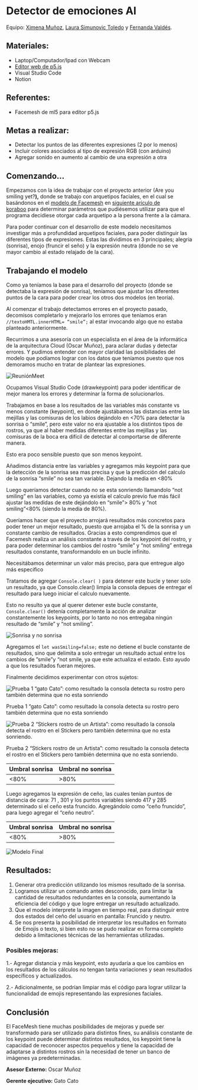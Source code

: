 # Detector de emociones  AI

Equipo: [Ximena Muñoz](https://github.com/Anemix011), [Laura Simunovic Toledo](https://github.com/simunovicla) y [Fernanda Valdés](https://github.com/fernandavl).

## Materiales:

- Laptop/Computador/Ipad con Webcam
- [Editor web de p5.js](https://editor.p5js.org/)
- Visual Studio  Code
- Notion

## Referentes:

- Facemesh de ml5 para editor p5.js

## Metas a realizar:

- Detectar los puntos de las diferentes expresiones (2 por lo menos)
- Incluir colores asociados al tipo de expresión RGB (con arduino)
- Agregar sonido en aumento al cambio de una expresión a otra

## Comenzando…

Empezamos con la idea de trabajar con el proyecto anterior (Are you smiling yet?**),** donde se trabajo con  arquetipos faciales, en el cual se basándonos en el [modelo de Facemesh](https://learn.ml5js.org/#/reference/facemesh) en [siguiente arículo de koraboo](https://www.koreaboo.com/lists/korean-face-shape-animal-puppy-cat-bunny-deer-fox-celebrities-idols/) para determinar parámetros que pudiésemos utilizar para que el programa decidiese otorgar cada arquetipo a la persona frente a la cámara.

Para poder continuar con el desarrollo de este modelo necesitamos investigar más a profundidad arquetipos faciales, para poder distinguir las diferentes tipos de expresiones. Estas las dividimos en 3 principales; alegria (sonrisa), enojo (fruncir el seño) y la expresión neutra (donde no se ve mayor cambio al estado relajado de la cara).

## **Trabajando el modelo**

Como ya teníamos la base para el desarrollo del proyecto (donde se detectaba la expresión de sonrisa), teníamos que ajustar los diferentes puntos de la cara para poder crear los otros dos modelos (en teoría).

Al comenzar el trabajo detectamos errores en el proyecto pasado, decomisos completarlo y mejorarlo los errores que teníamos eran `//textoHMTL.innerHTML= “smile”;` al estar invocando algo que no estaba planteado anteriormente.  

Recurrimos a una asesoría con un especialista en el área de la informática de la arquitectura Cloud (Oscar Muñoz), para aclarar dudas y detectar errores. Y pudimos entender con mayor claridad  las posibilidades del modelo que podíamos lograr con los datos que teníamos puesto que nos demoramos mucho en tratar de plantear las expresiones.

![ReuniónMeet](https://github.com/simunovicla/audiv027-2023-2/blob/main/clases/clase-13/estudiantes/simunovicla/Imagenes/5.png)

Ocupamos Visual Studio  Code (drawkeypoint)  para poder identificar de mejor manera los errores y determinar la forma de solucionarlos.

Trabajamos en base a los resultados de las variables más constante vs menos constante (keypoint), en donde ajustábamos las distancias entre las mejillas y las comisuras de los labios dejándolo en <70% para detectar la sonrisa o “smile”, pero este valor no era ajustable a los distintos tipos de rostros, ya que al haber medidas diferentes entre las mejillas y las comisuras de la boca era difícil de detectar al comportarse de diferente manera.

Esto era poco sensible puesto que son menos keypoint.

Añadimos distancia entre las variables y agregamos más keypoint para que la detección de la sonrisa sea mas precisa y que la predicción del calculo de la sonrisa “smile” no sea tan variable. Dejando la media en <80% 

 Luego queríamos detectar cuando no se esta sonriendo llamandolo “not smiling” en las variables, como ya existía el calculo previo fue más fácil ajustar las medidas de este dejándolo en “smile”> 80% y “not smiling”<80% (siendo la media de 80%). 

Queríamos hacer que el proyecto arrojará resultados más concretos para poder tener un mejor resultado, puesto que arrojaba el % de la sonrisa y un constante cambio de resultados. Gracias a esto comprendimos que el Facemesh realiza un análisis constante a través de los keypoint del rostro, y para poder determinar los cambios del rostro “smile” y “not smiling” entrega resultados constante, transformandolo en un bucle infinito.

Necesitábamos determinar un valor más preciso, para que entregue algo más especifico 

Tratamos de agregar `Console.clear( )` para detener este bucle y tener solo un resultado, ya que Consolo.clear() limpia la consola depues de entregar el resultado para luego iniciar el calculo nuevamente.

Esto no resulto ya que al querer detener este bucle constante, `Console.clear()` detenía completamente la acción de analizar constantemente los keypoints, por lo tanto no nos entregaba ningún resultado de “smile” y “not smiling”.

![Sonrisa y no sonrisa](https://github.com/simunovicla/audiv027-2023-2/blob/main/clases/clase-13/estudiantes/simunovicla/Imagenes/1.png)

Agregamos el `let wasSmiling=false;` este no detiene el bucle constante de resultados, sino que delimita a solo entregar un resultado actual entre los cambios de ”smile”y “not smile, ya que este actualiza el estado. Esto ayudo a que los resultados fueran mejores.

Finalmente decidimos experimentar con otros sujetos:

![Prueba 1 “gato Cato”: como resultado la consola detecta su rostro pero también determina que no esta sonriendo](https://github.com/simunovicla/audiv027-2023-2/blob/main/clases/clase-13/estudiantes/simunovicla/Imagenes/2.png)

Prueba 1 “gato Cato”: como resultado la consola detecta su rostro pero también determina que no esta sonriendo

![Prueba 2 “Stickers rostro de un Artista”: como resultado la consola detecta el rostro en el Stickers pero también determina que no esta sonriendo.](https://github.com/simunovicla/audiv027-2023-2/blob/main/clases/clase-13/estudiantes/simunovicla/Imagenes/3.png)

Prueba 2 “Stickers rostro de un Artista”: como resultado la consola detecta el rostro en el Stickers pero también determina que no esta sonriendo.

| Umbral sonrisa | Umbral no sonrisa |
| --- | --- |
| <80% | >80% |

Luego agregamos la expresión de ceño, las cuales tenían puntos de distancia de cara: 71 , 301 y los puntos variables siendo 417 y 285 determinado si el ceño esta fruncido. Agregándolo como “ceño fruncido”, para luego agregar el “ceño neutro”.

| Umbral sonrisa | Umbral no sonrisa |
| --- | --- |
| <80% | >80% |

![Modelo Final](https://github.com/simunovicla/audiv027-2023-2/blob/main/clases/clase-13/estudiantes/simunovicla/Imagenes/4.png)

## Resultados:

1. Generar otra predicción utilizando los mismos resultado de la sonrisa.
2. Logramos utilizar un comando antes desconocido, para limitar la cantidad de resultados redundantes en la consola, aumentando la eficiencia del código y que logre entregar un resultado actualizado.
3. Que el modelo interprete la imagen en tiempo real, para distinguir entre dos estados del ceño del usuario en pantalla: Fruncido y neutro.
4. Se nos presenta la posibilidad de interpretar los resultados en formato de Emojis o texto, si bien esto no se pudo realizar en forma completo debido a limitaciones técnicas de las herramientas utilizadas. 

### Posibles mejoras:

1.- Agregar distancia y más keypoint, esto ayudaría a que los cambios en los resultados de los cálculos no tengan tanta variaciones y sean resultados específicos y actualizados.

2.- Adicionalmente, se podrían limpiar más el código para lograr utilizar la funcionalidad de emojis representando las expresiones faciales. 

## **Conclusión**

El FaceMesh tiene muchas posibilidades de mejoras y puede ser transformado para ser utilizado para distintos fines, su análisis constante de los keypoint puede determinar distintos resultados, los keypoint tiene la capacidad de reconocer aspectos pequeños y tiene la capacidad de adaptarse a distintos rostros sin la necesidad de tener un banco de imágenes ya predeterminadas.

**Asesor Externo:** Oscar Muñoz

**Gerente ejecutivo:** Gato Cato
